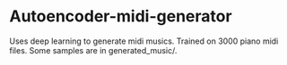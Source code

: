 # Autoencoder-midi-generator
Uses deep learning to generate midi musics. Trained on 3000 piano midi files. 
Some samples are in generated_music/.
